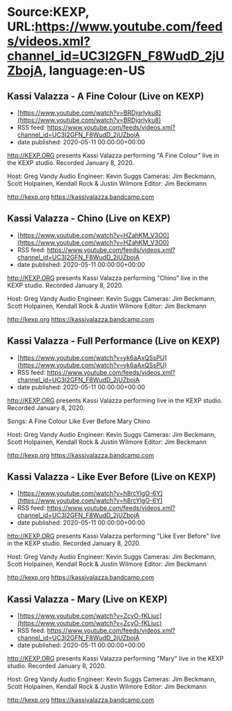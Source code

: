 # Source:KEXP, URL:https://www.youtube.com/feeds/videos.xml?channel_id=UC3I2GFN_F8WudD_2jUZbojA, language:en-US

## Kassi Valazza - A Fine Colour (Live on KEXP)
 - [https://www.youtube.com/watch?v=BRDjgrlyku8](https://www.youtube.com/watch?v=BRDjgrlyku8)
 - RSS feed: https://www.youtube.com/feeds/videos.xml?channel_id=UC3I2GFN_F8WudD_2jUZbojA
 - date published: 2020-05-11 00:00:00+00:00

http://KEXP.ORG presents Kassi Valazza performing "A Fine Colour" live in the KEXP studio. Recorded January 8, 2020.

Host: Greg Vandy
Audio Engineer: Kevin Suggs
Cameras: Jim Beckmann, Scott Holpainen, Kendall Rock & Justin Wilmore
Editor: Jim Beckmann

http://kexp.org
https://kassivalazza.bandcamp.com

## Kassi Valazza - Chino (Live on KEXP)
 - [https://www.youtube.com/watch?v=HZahKM_V3O0](https://www.youtube.com/watch?v=HZahKM_V3O0)
 - RSS feed: https://www.youtube.com/feeds/videos.xml?channel_id=UC3I2GFN_F8WudD_2jUZbojA
 - date published: 2020-05-11 00:00:00+00:00

http://KEXP.ORG presents Kassi Valazza performing "Chino" live in the KEXP studio. Recorded January 8, 2020.

Host: Greg Vandy
Audio Engineer: Kevin Suggs
Cameras: Jim Beckmann, Scott Holpainen, Kendall Rock & Justin Wilmore
Editor: Jim Beckmann

http://kexp.org
https://kassivalazza.bandcamp.com

## Kassi Valazza - Full Performance (Live on KEXP)
 - [https://www.youtube.com/watch?v=yk6aAxQSsPU](https://www.youtube.com/watch?v=yk6aAxQSsPU)
 - RSS feed: https://www.youtube.com/feeds/videos.xml?channel_id=UC3I2GFN_F8WudD_2jUZbojA
 - date published: 2020-05-11 00:00:00+00:00

http://KEXP.ORG presents Kassi Valazza performing live in the KEXP studio. Recorded January 8, 2020.

Songs:
A Fine Colour
Like Ever Before
Mary
Chino

Host: Greg Vandy
Audio Engineer: Kevin Suggs
Cameras: Jim Beckmann, Scott Holpainen, Kendall Rock & Justin Wilmore
Editor: Jim Beckmann

http://kexp.org
https://kassivalazza.bandcamp.com

## Kassi Valazza - Like Ever Before (Live on KEXP)
 - [https://www.youtube.com/watch?v=h8rcYlgO-6Y](https://www.youtube.com/watch?v=h8rcYlgO-6Y)
 - RSS feed: https://www.youtube.com/feeds/videos.xml?channel_id=UC3I2GFN_F8WudD_2jUZbojA
 - date published: 2020-05-11 00:00:00+00:00

http://KEXP.ORG presents Kassi Valazza performing "Like Ever Before" live in the KEXP studio. Recorded January 8, 2020.

Host: Greg Vandy
Audio Engineer: Kevin Suggs
Cameras: Jim Beckmann, Scott Holpainen, Kendall Rock & Justin Wilmore
Editor: Jim Beckmann

http://kexp.org
https://kassivalazza.bandcamp.com

## Kassi Valazza - Mary (Live on KEXP)
 - [https://www.youtube.com/watch?v=ZcyO-fKLiuc](https://www.youtube.com/watch?v=ZcyO-fKLiuc)
 - RSS feed: https://www.youtube.com/feeds/videos.xml?channel_id=UC3I2GFN_F8WudD_2jUZbojA
 - date published: 2020-05-11 00:00:00+00:00

http://KEXP.ORG presents Kassi Valazza performing "Mary" live in the KEXP studio. Recorded January 8, 2020.

Host: Greg Vandy
Audio Engineer: Kevin Suggs
Cameras: Jim Beckmann, Scott Holpainen, Kendall Rock & Justin Wilmore
Editor: Jim Beckmann

http://kexp.org
https://kassivalazza.bandcamp.com

